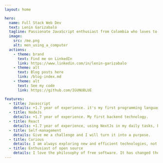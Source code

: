 ```yaml
---
layout: home

hero:
  name: Full Stack Web Dev
  text: Lenin Garizabalo
  tagline: Passionate JavaScript enthusiast from Colombia who loves to create and deliver high-quality products
  image: 
    src: /me.png
    alt: men_using_a_computer
  actions:
    - theme: brand
      text: Find me on LinkedIn
      link: https://www.linkedin.com/in/lenin-garizabalo
    - theme: alt 
      text: Blog posts here
      link: /blog-index.md
    - theme: alt 
      text: See my code
      link: https://github.com/IGUNUBLUE

features:
  - title: Javascript
    details: +1.7 year of experience. it's my first programming language, before I used to PHP.
  - title: NodeJs
    details: +1.7 year of experience. My first backend technology.
  - title: React
    details: +1.7 year of experience, using NextJs in my daily tasks, but I also love Vue and Rust.
  - title: Self-management
    details: Give me a challenge and I will turn it into a purpose.
  - title: Curious
    details: I am always exploring new and efficient technologies, not just programming languages.
  - title: Enthusiast of open source
    details: I love the philosophy of free software. It has changed the way software is created.
---
```

